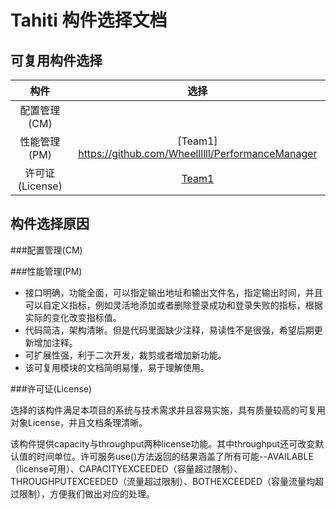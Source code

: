 # Tahiti 构件选择文档

## 可复用构件选择
| 构件 | 选择| 
| :---: |:---:| 
| 配置管理(CM) |  | 
| 性能管理(PM) |[Team1] https://github.com/Wheellllll/PerformanceManager | 
| 许可证(License) | [Team1](https://github.com/Wheellllll/LicenseManager)|
  
  
## 构件选择原因

###配置管理(CM)

###性能管理(PM)
- 接口明确，功能全面，可以指定输出地址和输出文件名，指定输出时间，并且可以自定义指标，例如灵活地添加或者删除登录成功和登录失败的指标，根据实际的变化改变指标值。
- 代码简洁，架构清晰。但是代码里面缺少注释，易读性不是很强，希望后期更新增加注释。
- 可扩展性强，利于二次开发，裁剪或者增加新功能。
- 该可复用模块的文档简明易懂，易于理解使用。

###许可证(License)

选择的该构件满足本项目的系统与技术需求并且容易实施，具有质量较高的可复用对象License，并且文档条理清晰。

该构件提供capacity与throughput两种license功能。其中throughput还可改变默认值的时间单位。许可服务use()方法返回的结果涵盖了所有可能--AVAILABLE（license可用）、CAPACITYEXCEEDED（容量超过限制）、THROUGHPUTEXCEEDED（流量超过限制）、BOTHEXCEEDED（容量流量均超过限制），方便我们做出对应的处理。



